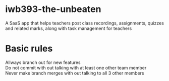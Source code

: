 # iwb393-the-unbeaten
A SaaS app that helps teachers post class recordings, assignments, quizzes and related marks, along with task management for teachers

# Basic rules
Allways branch out for new features  
Do not commit with out talking with at least one other team member  
Never make branch merges with out talking to all 3 other members  
